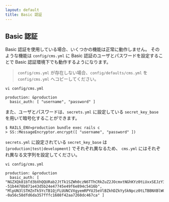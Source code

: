 ```yaml
---
layout: default
title: Basic 認証
---
```


## Basic 認証

Basic 認証を使用している場合、いくつかの機能は正常に動作しません。
そのような機能は `config/cms.yml` に Basic 認証のユーザとパスワードを設定することで Basic 認証環境下でも動作するようになります。

> `config/cms.yml` が存在しない場合、`config/defaults/cms.yml` を `config/cms.yml` へコピーしてください。

~~~
vi config/cms.yml
~~~

~~~
production: &production
  basic_auth: [ "username", "password" ]
~~~

また、ユーザとパスワードは、`secrets.yml` に設定している `secret_key_base` を用いて暗号化することができます。

~~~
$ RAILS_ENV=production bundle exec rails c
> SS::MessageEncryptor.encrypt([ "username", "password" ])
~~~

`secrets.yml` に設定されている `secret_key_base` は `[production|test|development]` でそれぞれ異なるため、
`cms.yml` にはそれぞれ異なる文字列を設定してください。

~~~
vi config/cms.yml
~~~

~~~
production: &production
  basic_auth: [ "NGZXQk81bTd3bXhQQURab2JtTk1SZWh0czN6TThCRkZuZ2JOcmxtNGhKYz0tLUxxSEJzY3dPcGFFcmZIbUpMM3FRUVE9PQ==--51b4478b871e43d5b24e47745e49f6e894c5416b", "MlpUN3lSTHZnTk5YcTB1QjFLUUNCVXgyemRPYUJ5eVlBZkhDZkYySkNpcz0tLTBBNXBlWGlKSTVHbmoxVWx4eFVmMnc9PQ==--0a56c58dfd6da357fffc1608f42aa7260dc467ca" ]
~~~
